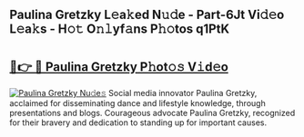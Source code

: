 ## Paulina Gretzky L𝚎a𝚔ed N𝚞𝚍e - Part-6Jt Vi𝚍𝚎o L𝚎a𝚔s - H𝚘𝚝 O𝚗𝚕yf𝚊ns P𝚑𝚘tos q1PtK

# <h2><a href="http://kf8z93z.oniu.top/?m=Paulina+Gretzky">🔗👉 🔴 Paulina Gretzky P𝚑ot𝚘𝚜 V𝚒d𝚎o</a></h2>

[![Paulina Gretzky Nu𝚍e𝚜](https://i.imgur.com/0qMVB7G.gif)](http://kf8z93z.oniu.top/?m=Paulina+Gretzky)
Social media innovator Paulina Gretzky, acclaimed for disseminating dance and lifestyle knowledge, through presentations and blogs. Courageous advocate Paulina Gretzky, recognized for their bravery and dedication to standing up for important causes.  
